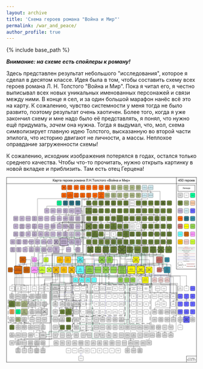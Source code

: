 ```yaml
---
layout: archive
title: 'Схема героев романа "Война и Мир"'
permalink: /war_and_peace/
author_profile: true
---
```


{% include base_path %}

<b><i>Внимание: на схеме есть спойлеры к роману!</i></b>

Здесь представлен результат небольшого "исследования", которое я сделал в десятом классе. Идея была в том, чтобы
составить схему всех героев романа Л. Н. Толстого "Война и Мир". Пока я читал его, я честно выписывал всех новых
уникальных именованных персонажей и связи между ними. В конце я сел, и за один большой марафон нанёс всё это на карту.
К сожалению, чувство системности у меня тогда не было развито, поэтому результат очень хаотичен. Более того, когда
я уже закончил схему и мне надо было её представлять, я понял, что нужно ещё придумать, <i>зачем</i> она нужна. 
Тогда я выдумал, что, мол, схема символизирует главную идею Толстого, высказанную во второй части эпилога,
что историю двигают не личности, а массы. Неплохое оправдание загруженности схемы!

К сожалению, исходник изображения потерялся в годах, остался только среднего качества. Чтобы что-то прочитать,
нужно открыть картинку в новой вкладке и приблизить. Там есть отец Герцена!

<img src="/images/war_and_peace.jpg">

